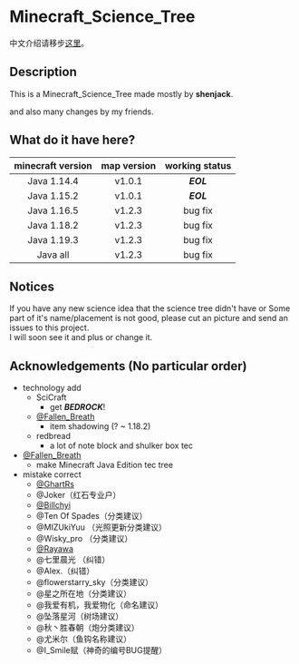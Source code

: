 # Minecraft_Science_Tree

中文介绍请移步[这里](https://github.com/shenjackyuanjie/Minecraft_Science_Tree)。

## Description

 This is a Minecraft_Science_Tree made mostly by **shenjack**.

 and also many changes by my friends.
 
## What do it have here?

| minecraft version | map version | working status |
| :---: | :---: | :---: |
| Java 1.14.4 | v1.0.1 | ***EOL*** |
| Java 1.15.2 | v1.0.1 | ***EOL*** |
| Java 1.16.5 | v1.2.3 | bug fix |
| Java 1.18.2 | v1.2.3 | bug fix |
| Java 1.19.3 | v1.2.3 | bug fix |
| Java all | v1.2.3 | bug fix |

## Notices

 If you have any new science idea that the science tree didn't have or Some part of it's name/placement is not good, please cut an picture and send an issues to this project.  
 I will soon see it and plus or change it.

## Acknowledgements (No particular order)
- technology add
  - SciCraft
    - get ***BEDROCK***!
  - [@Fallen_Breath](https://github.com/Fallen_Breath)
    - item shadowing (? ~ 1.18.2)
  - redbread
    - a lot of note block and shulker box tec
- [@Fallen_Breath](https://github.com/Fallen_Breath)
    - make Minecraft Java Edition tec tree
- mistake correct
  - [@GhartRs](https://github.com/GhastRs)
  - @Joker（红石专业户）
  - [@Billchyi](https://github.com/Billchyi)
  - @Ten Of Spades（分类建议）
  - @MIZUkiYuu （光照更新分类建议）
  - @Wisky_pro （分类建议）
  - [@Rayawa](https://github.com/Rayawa)
  - @七里晨光 （纠错）
  - @Alex.（纠错）
  - @flowerstarry_sky（分类建议）
  - @星之所在地（分类建议）
  - @我爱有机，我爱物化（命名建议）
  - @坠落星河（树场建议）
  - @秋丶胜春朝（炮分类建议）
  - @尤米尔（鱼钩名称建议）
  - @I_Smile赋（神奇的编号BUG提醒）